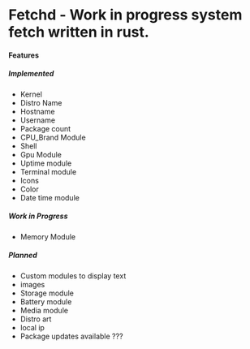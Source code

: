 # Fetchd - Work in progress system fetch written in rust.



#### Features
##### Implemented
- Kernel
- Distro Name
- Hostname
- Username
- Package count
- CPU_Brand Module
- Shell
- Gpu Module
- Uptime module
- Terminal module
- Icons
- Color
- Date time module

##### Work in Progress
- Memory Module

##### Planned
- Custom modules to display text
- images
- Storage module
- Battery module
- Media module
- Distro art
- local ip
- Package updates available ???
